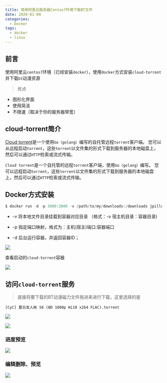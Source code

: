 ```yaml
---
title: 使用阿里云服务器Centos7环境下载BT文件
date: 2020-01-09
categories:
  - Docker
tags:
  - docker
  - linux
---
```

## 前言
使用阿里云`centos7`环境（已经安装`docker`），使用`docker`方式安装`cloud-torrent`并下载`bt`动漫资源

>优点
- 图形化界面
- 使用简洁
- 不限速（取决于你的服务器带宽）

## cloud-torrent简介
[Cloud torrent](https://github.com/jpillora/cloud-torrent)是一个使用`Go（golang）`编写的自托管远程`torrent`客户端。 您可以从远程启动`torrent`，这些`torrent`以文件集的形式下载到服务器的本地磁盘上，然后可以通过`HTTP`检索或流式传输。

`Cloud torrent`是一个自托管的远程`torrent`客户端，使用`Go（golang）`编写。 您可以远程启动`torrent`，这些`torrent`以文件集的形式下载到服务器的本地磁盘上，然后可以通过`HTTP`检索或流式传输。


## Docker方式安装
```powershell
$ docker run -d -p 3000:3000 -v /path/to/my/downloads:/downloads jpillora/cloud-torrent
```

- -v 将本地文件目录挂载到容器对应目录 （格式：-v 宿主机目录：容器目录)

- -p 指定端口映射，格式为：主机(宿主)端口:容器端口

- -d 后台运行容器，并返回容器ID；


![](https://user-gold-cdn.xitu.io/2020/1/9/16f892fb0816cc5e?w=868&h=212&f=png&s=105629)

查看启动的`cloud-torrent`容器

![](https://user-gold-cdn.xitu.io/2020/1/9/16f89330e25b0729?w=869&h=118&f=png&s=46976)


## 访问`cloud-torrent`服务
>直接将要下载的BT动漫磁力文件拖进来进行下载，这里选择的是

`[CyC] 夏日友人帐 S6 (BD 1080p Hi10 x264 FLAC).torrent`

![](https://user-gold-cdn.xitu.io/2020/1/9/16f8935c874b3535?w=1126&h=386&f=png&s=78648)

![](https://user-gold-cdn.xitu.io/2020/1/9/16f8a270238e92bf?w=1240&h=600&f=png&s=218743)

### 进度预览

![](https://user-gold-cdn.xitu.io/2020/1/9/16f8938ed540ffaa?w=1000&h=898&f=png&s=104103)

### 编辑删除、预览

![](https://user-gold-cdn.xitu.io/2020/1/9/16f893ba96151654?w=1073&h=652&f=png&s=103712)

